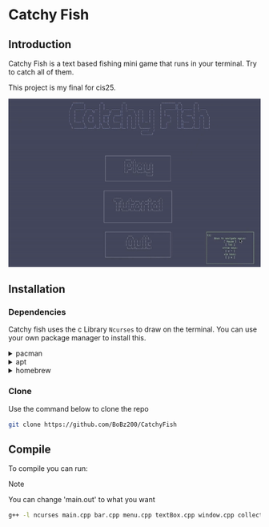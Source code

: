 # Catchy Fish

## Introduction

Catchy Fish is a text based fishing mini game that runs in your terminal.
Try to catch all of them.

This project is my final for cis25.

![catchyFish](assets/catchyFish.gif)

## Installation

### Dependencies

Catchy fish uses the c Library `Ncurses` to draw on the terminal.
You can use your own package manager to install this.
<details><summary> pacman </summary>

```sh
pacman -S ncurses
```

</details>
<details><summary> apt </summary>

```sh
apt-get install libncurses5-dev libncursesw5-dev
```

</details>
<details><summary> homebrew </summary>

```sh
brew install ncurses
```

</details>

### Clone

Use the command below to clone the repo
```sh
git clone https://github.com/BoBz200/CatchyFish
```

## Compile

To compile you can run:

> [!NOTE]
> You can change 'main.out' to what you want

```sh
g++ -l ncurses main.cpp bar.cpp menu.cpp textBox.cpp window.cpp collection.cpp fish.cpp -o main.out
```
